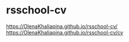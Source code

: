 # rsschool-cv
https://OlenaKhaliapina.github.io/rsschool-cv/ 
https://OlenaKhaliapina.github.io/rsschool-cv/cv

